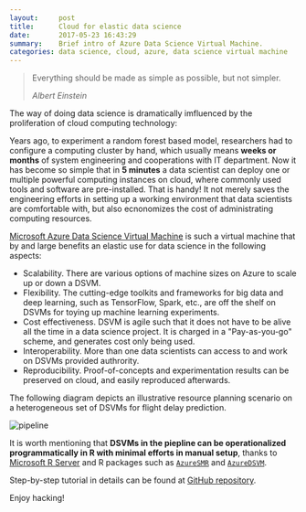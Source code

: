 ```yaml
---
layout:     post
title:      Cloud for elastic data science 
date:       2017-05-23 16:43:29
summary:    Brief intro of Azure Data Science Virtual Machine.
categories: data science, cloud, azure, data science virtual machine
---
```


<blockquote>
  <p>Everything should be made as simple as possible, but not simpler.</p>
  <footer><cite title="Albert Einstein">Albert Einstein</cite></footer>
</blockquote>

The way of doing data science is dramatically imfluenced by the
proliferation of cloud computing technology: 

Years ago, to experiment a random forest based model, researchers
had to configure a computing cluster by hand, which usually means __weeks or months__
of system engineering and cooperations with IT department. 
Now it has become so simple that in __5 minutes__ a data scientist can deploy one or multiple powerful computing 
instances on cloud, where commonly used tools and software are pre-installed.
That is handy! It not merely saves the engineering efforts in setting up
a working environment that data scientists are comfortable with, but
also ecnonomizes the cost of administrating computing resources. 

[Microsoft Azure Data Science Virtual Machine](http://aka.ms/dsvm) is
such a virtual machine that by and large benefits an elastic use for
data science in the following aspects:

* Scalability. There are various options of machine
sizes on Azure to scale up or down a DSVM. 
* Flexibility. The cutting-edge toolkits and frameworks for big data and deep learning,
such as TensorFlow, Spark, etc., are off the shelf on DSVMs for toying
up machine learning experiments.
* Cost effectiveness. DSVM is agile such that it does not have to be alive
all the time in a data science project. It is charged in a "Pay-as-you-go" scheme, 
and generates cost only being used. 
* Interoperability. More than one data scientists can access to and work on DSVMs provided
authrority.
* Reproducibility. Proof-of-concepts and experimentation results can be
preserved on cloud, and easily reproduced afterwards.

The following diagram depicts an illustrative resource planning
scenario on a heterogeneous set of DSVMs for flight delay prediction.

![pipeline](https://yueguoguo.github.io/images/architecture.png)

It is worth mentioning that __DSVMs in the piepline can be operationalized programmatically 
in R with minimal efforts in manual setup__, thanks to [Microsoft R
Server](https://msdn.microsoft.com/en-us/microsoft-r/rserver) and R packages such as
[`AzureSMR`](https://github.com/Microsoft/AzureSMR) and
[`AzureDSVM`](https://github.com/Azure/AzureDSVM). 

Step-by-step tutorial in details can be found at
[GitHub
repository](https://github.com/Microsoft/acceleratoRs/tree/master/flightDelayPredictionWithDSVM). 

Enjoy hacking!
